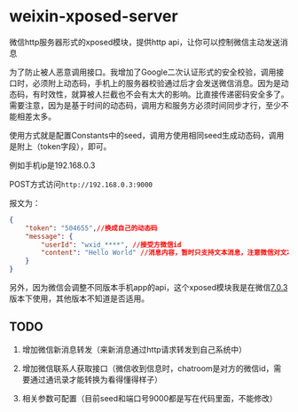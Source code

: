 # weixin-xposed-server
微信http服务器形式的xposed模块，提供http api，让你可以控制微信主动发送消息

为了防止被人恶意调用接口。我增加了Google二次认证形式的安全校验，调用接口时，必须附上动态码，手机上的服务器校验通过后才会发送微信消息。因为是动态码，有时效性，就算被人拦截也不会有太大的影响。比直接传递密码安全多了。需要注意，因为是基于时间的动态码，调用方和服务方必须时间同步才行，至少不能相差太多。

使用方式就是配置Constants中的seed，调用方使用相同seed生成动态码，调用是附上（token字段），即可。

例如手机ip是192.168.0.3

POST方式访问```http://192.168.0.3:9000```

报文为：

```json
{
    "token": "504655",//换成自己的动态码
    "message": {
        "userId": "wxid_****", //接受方微信id
        "content": "Hello World" //消息内容，暂时只支持文本消息，注意微信对文本消息有长度限制，超过限制会发送失败
    }
}
```

另外，因为微信会调整不同版本手机app的api，这个xposed模块我是在微信[7.0.3](https://www.wandoujia.com/apps/596157/history_v1400)版本下使用，其他版本不知道是否适用。

## TODO

1. 增加微信新消息转发（来新消息通过http请求转发到自己系统中）

2. 增加微信联系人获取接口（微信收到信息时，chatroom是对方的微信id，需要通过通讯录才能转换为看得懂得样子） 

3. 相关参数可配置（目前seed和端口号9000都是写在代码里面，不能修改）


